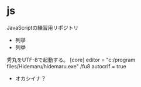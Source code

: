 # js
JavaScriptの練習用リポジトリ
* 列挙
* 列挙

秀丸をUTF-8で起動する。
    [core]
        editor = \"c:/program files/Hidemaru/hidemaru.exe\" /fu8
        autocrlf = true

* オカシイナ？

